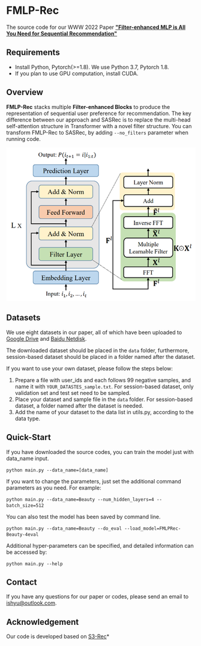 # FMLP-Rec
The source code for our WWW 2022 Paper [**"Filter-enhanced MLP is All You Need for Sequential Recommendation"**]()


## Requirements
* Install Python, Pytorch(>=1.8). We use Python 3.7, Pytorch 1.8.
* If you plan to use GPU computation, install CUDA.

## Overview
**FMLP-Rec** stacks multiple **Filter-enhanced Blocks** to produce the representation of sequential user preference for recommendation. The key difference between our approach and SASRec is to replace the multi-head self-attention structure in Transformer with a novel filter structure. You can transform FMLP-Rec to SASRec, by adding `--no_filters` parameter when running code.

![avatar](fig/model.png)

## Datasets
We use eight datasets in our paper, all of which have been uploaded to [Google Drive](https://drive.google.com/drive/folders/1omfrWZiYwmj3eFpIpb-8O29wbt4SVGzP?usp=sharing)
 and [Baidu Netdisk](https://pan.baidu.com/s/1we2eJ_Vz9SM33PoRqPNijQ?pwd=kzq2).

The downloaded dataset should be placed in the `data` folder, furthermore, session-based dataset should be placed in a folder named after the dataset.

If you want to use your own dataset, please follow the steps below:
1. Prepare a file with user_ids and each follows 99 negative samples, and name it with `YOUR_DATASTES_sample.txt`. For session-based dataset, only validation set and test set need to be sampled.
2. Place your dataset and sample file in the `data` folder. For session-based dataset, a folder named after the dataset is needed.
3. Add the name of your dataset to the data list in utils.py, according to the data type. 


## Quick-Start
If you have downloaded the source codes, you can train the model just with data_name input.
```
python main.py --data_name=[data_name]
```

If you want to change the parameters, just set the additional command parameters as you need. For example:
```
python main.py --data_name=Beauty --num_hidden_layers=4 --batch_size=512
```

You can also test the model has been saved by command line.
```
python main.py --data_name=Beauty --do_eval --load_model=FMLPRec-Beauty-4eval
```

Additional hyper-parameters can be specified, and detailed information can be accessed by:

```
python main.py --help
```

## Contact
If you have any questions for our paper or codes, please send an email to ishyu@outlook.com.

## Acknowledgement 
Our code is developed based on [S3-Rec](https://github.com/RUCAIBox/CIKM2020-S3Rec)*